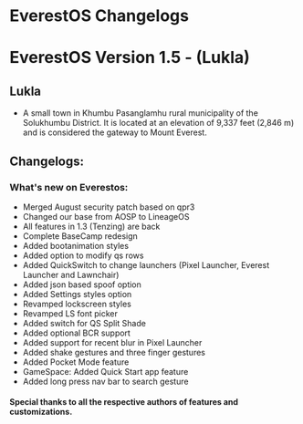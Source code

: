 # EverestOS Changelogs

# EverestOS Version 1.5 - (Lukla)

## Lukla

- A small town in Khumbu Pasanglamhu rural municipality of the Solukhumbu District. It is located at an elevation of 9,337 feet (2,846 m) and is considered the gateway to Mount Everest.

## Changelogs:

### What's new on Everestos:

- Merged August security patch based on qpr3
- Changed our base from AOSP to LineageOS
- All features in 1.3 (Tenzing) are back
- Complete BaseCamp redesign
- Added bootanimation styles
- Added option to modify qs rows
- Added QuickSwitch to change launchers (Pixel Launcher, Everest Launcher and Lawnchair)
- Added json based spoof option
- Added Settings styles option
- Revamped lockscreen styles 
- Revamped LS font picker
- Added switch for QS Split Shade
- Added optional BCR support
- Added support for recent blur in Pixel Launcher
- Added shake gestures and three finger gestures
- Added Pocket Mode feature
- GameSpace: Added Quick Start app feature
- Added long press nav bar to search gesture

#### Special thanks to all the respective authors of features and customizations.
